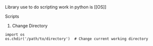 Library use to do scripting work in python is [[OS]]

Scripts
1. Change Directory

```
import os
os.chdir('/path/to/directory')  # Change current working directory
```
